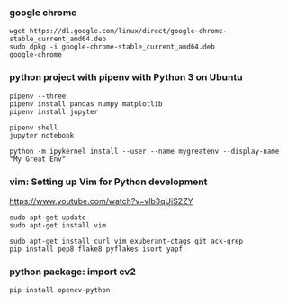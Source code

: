 ### google chrome
```
wget https://dl.google.com/linux/direct/google-chrome-stable_current_amd64.deb
sudo dpkg -i google-chrome-stable_current_amd64.deb
google-chrome
```

### python project with pipenv with Python 3 on Ubuntu
```cd project folder/
pipenv --three
pipenv install pandas numpy matplotlib
pipenv install jupyter

pipenv shell
jupyter notebook

python -m ipykernel install --user --name mygreatenv --display-name "My Great Env"
```

### vim: Setting up Vim for Python development
https://www.youtube.com/watch?v=vlb3qUiS2ZY  
```
sudo apt-get update
sudo apt-get install vim

sudo apt-get install curl vim exuberant-ctags git ack-grep
pip install pep8 flake8 pyflakes isort yapf
```

### python package: import cv2
```
pip install opencv-python
```

